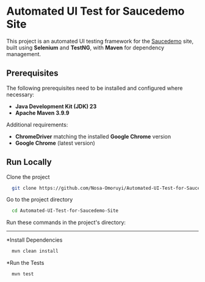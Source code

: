 
# Automated UI Test for Saucedemo Site

This project is an automated UI testing framework for the [Saucedemo](https://www.saucedemo.com) site, built using **Selenium** and **TestNG**, with **Maven** for dependency management.


## Prerequisites

The following prerequisites need to be installed and configured where necessary:

- **Java Development Kit (JDK) 23**
- **Apache Maven 3.9.9**

Additional requirements:

- **ChromeDriver** matching the installed **Google Chrome** version
- **Google Chrome** (latest version)
## Run Locally

Clone the project

```bash
  git clone https://github.com/Nosa-Omoruyi/Automated-UI-Test-for-Saucedemo-Site.git
```

Go to the project directory

```bash
  cd Automated-UI-Test-for-Saucedemo-Site
```

Run these commands in the project's directory:
***
*Install Dependencies

```bash
  mvn clean install
```

*Run the Tests

```bash
  mvn test
```

